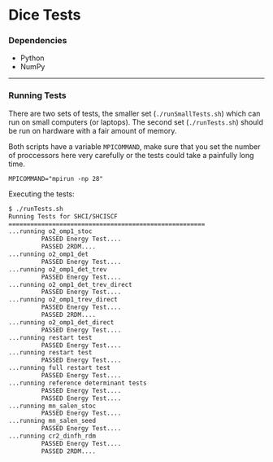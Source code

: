 # Dice Tests

### Dependencies
- Python
- NumPy

---
### Running Tests

There are two sets of tests, the smaller set (`./runSmallTests.sh`) which can run on small computers (or laptops).
The second set (`./runTests.sh`) should be run on hardware with a fair amount of memory.

Both scripts have a variable `MPICOMMAND`, make sure that you set the number of proccessors here very carefully or the tests could take a painfully long time.

```
MPICOMMAND="mpirun -np 28"
```

Executing the tests:

```bash
$ ./runTests.sh
Running Tests for SHCI/SHCISCF
======================================================
...running o2_omp1_stoc
         PASSED Energy Test....
         PASSED 2RDM....
...running o2_omp1_det
         PASSED Energy Test....
...running o2_omp1_det_trev
         PASSED Energy Test....
...running o2_omp1_det_trev_direct
         PASSED Energy Test....
...running o2_omp1_trev_direct
         PASSED Energy Test....
         PASSED 2RDM....
...running o2_omp1_det_direct
         PASSED Energy Test....
...running restart test
         PASSED Energy Test....
...running restart test
         PASSED Energy Test....
...running full restart test
         PASSED Energy Test....
...running reference determinant tests
         PASSED Energy Test....
         PASSED Energy Test....
...running mn_salen_stoc
         PASSED Energy Test....
...running mn_salen_seed
         PASSED Energy Test....
...running cr2_dinfh_rdm
         PASSED Energy Test....
         PASSED 2RDM....
```